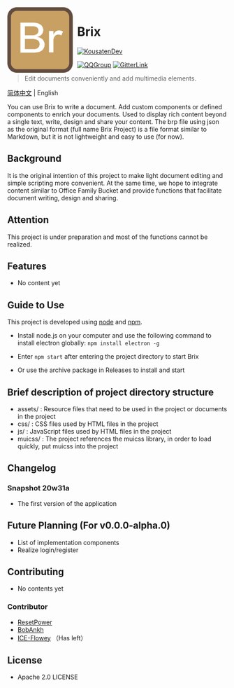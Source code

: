 <img width="150" height="150" align="left" style="float: left; margin: 0 10px 0 0;" alt="Brix Logo" src="assets/Brix.png">

# Brix

[![KousatenDev](https://img.shields.io/badge/Development-Kousaten-00bfff?style=flat-square)](https://github.com/kousaten)

[![QQGroup](https://img.shields.io/badge/QQGroup-698353248-f28258?style=flat-square)](https://www.baidu.com/s?ie=utf-8&f=3&rsv_bp=1&tn=monline_4_dg&wd=%E7%9F%A5%E9%81%93%E7%BE%A4%E5%8F%B7%E6%80%8E%E4%B9%88%E5%8A%A0%E5%85%A5qq%E7%BE%A4&oq=%25E9%25A2%259C%25E8%2589%25B2%25E4%25BB%25A3%25E7%25A0%2581&rsv_pq=8c4a645200028faa&rsv_t=20e9%2F5gduFOE5yCsOQR20aVWEthO5RkUtczlS30RHTZTWL70fvnBebZ2IXUflLheYJiY&rqlang=cn&rsv_enter=1&rsv_dl=ts_2&rsv_sug3=15&rsv_sug1=6&rsv_sug7=100&rsv_sug2=1&rsv_btype=t&prefixsug=%25E7%259F%25A5%25E9%2581%2593%25E7%25BE%25A4%25E5%258F%25B7&rsp=2&inputT=3826&rsv_sug4=3964)
[![GitterLink](https://img.shields.io/badge/ChatOn-Gitter-177cb0?style=flat-square)](https://gitter.im/Kousaten-Dev/community?utm_source=badge&utm_medium=badge&utm_campaign=pr-badge)

> Edit documents conveniently and add multimedia elements.

[简体中文](README.md) | English

You can use Brix to write a document. Add custom components or defined components to enrich your documents.
Used to display rich content beyond a single text, write, design and share your content.
The brp file using json as the original format (full name Brix Project) is a file format similar to Markdown, but it is not lightweight and easy to use (for now).

## Background

It is the original intention of this project to make light document editing and simple scripting more convenient. At the same time, we hope to integrate content similar to Office Family Bucket and provide functions that facilitate document writing, design and sharing.

## Attention

This project is under preparation and most of the functions cannot be realized.

## Features

- No content yet

## Guide to Use

This project is developed using [node](nodejs.org) and [npm](npmjs.org).

- Install node.js on your computer and use the following command to install electron globally:
     `npm install electron -g`
- Enter `npm start` after entering the project directory to start Brix

- Or use the archive package in Releases to install and start

## Brief description of project directory structure
<!-- js文件是作为相关源文件还是脚本作用的呢？不应当采用js的名称，可能采用src或者script更好，这一点可以讨论-->

- assets/ : Resource files that need to be used in the project or documents in the project
- css/ : CSS files used by HTML files in the project
- js/ : JavaScript files used by HTML files in the project
- muicss/ : The project references the muicss library, in order to load quickly, put muicss into the project

## Changelog
<!-- changelog 建议采用单独文件，可以参考我写的有关自动化changelog的github action以及其结果，单独的changelog文件相对规范而清晰一些-->
### Snapshot 20w31a

- The first version of the application

## Future Planning (For v0.0.0-alpha.0)

- List of implementation components
- Realize login/register

## Contributing
<!--这一部分需要等补充完善了code_of_conduct和contributing之后在加以完善-->
- No contents yet

### Contributor

- [ResetPower](https://github.com/ResetPower)
- [BobAnkh](https://github.com/BobAnkh)
- [ICE-Flowey](https://github.com/ICE-Flowey) （Has left）

## License

- Apache 2.0 LICENSE
